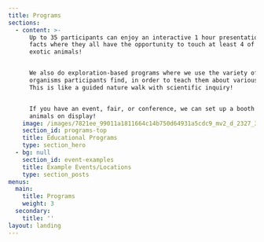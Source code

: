 ```yaml
---
title: Programs
sections:
  - content: >-
      Up to 35 participants can enjoy an interactive 1 hour presentation of fun
      facts where they all have the opportunity to touch at least 4 of our
      exotic animals!


      We also do exploration-based programs where we use the variety of
      organisms participants find, in order to teach them about various topics.
      This is like a guided nature walk with scientific inquiry!


      If you have an event, fair, or conference, we can set up a booth with live
      animals on display!
    image: /images/7821ee_99011a1811664c14b750d64931a5cdc9_mv2_d_2327_3102_s_2.webp
    section_id: programs-top
    title: Educational Programs
    type: section_hero
  - bg: null
    section_id: event-examples
    title: Example Events/Locations
    type: section_posts
menus:
  main:
    title: Programs
    weight: 3
  secondary:
    title: ''
layout: landing
---
```


